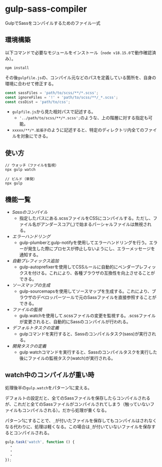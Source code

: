 # gulp-sass-compiler

GulpでSassをコンパイルするためのファイル一式

## 環境構築

以下コマンドで必要なモジュールをインストール（`node v18.15.0`で動作確認済み）。

```
npm install
```

その後`gulpfile.js`の、コンパイル元などのパスを定義している箇所を、自身の環境に合わせて修正する。

```javascript
const sassFiles = 'path/to/scss/**/*.scss';
const ignoreFiles = '!' + 'path/to/scss/**/_*.scss';
const cssDist = 'path/to/css';
```

- `gulpfile.js`から見た相対パスで記述する。
  - `'../path/to/scss/**/*.scss';`のような、上の階層に対する指定も可能。
- `xxxxx/**/*.拡張子`のように記述すると、特定のディレクトリ内全てのファイルを対象にできる。

## 使い方

```
// ウォッチ（ファイルを監視）
npx gulp watch
```

```
// ビルド（単発）
npx gulp
```

## 機能一覧

- *Sassのコンパイル*
  - 指定したパスにある.scssファイルをCSSにコンパイルする。ただし、ファイル名がアンダースコア(_)で始まるパーシャルファイルは無視される。
- *エラーハンドリング*
  - gulp-plumberとgulp-notifyを使用してエラーハンドリングを行う。エラーが発生した際にプロセスが停止しないようにし、エラーメッセージを通知する。
- *自動プレフィックス追加*
  - gulp-autoprefixerを使用してCSSルールに自動的にベンダープレフィックスを付ける。これにより、各種ブラウザの互換性を向上させることができる。
- *ソースマップの生成*
  - gulp-sourcemapsを使用してソースマップを生成する。これにより、ブラウザのデベロッパーツールで元のSassファイルを直接参照することができる。
- *ファイルの監視*
  - gulp.watchを使用して.scssファイルの変更を監視する。.scssファイルが変更されると、自動的にSassのコンパイルが行われる。
- *デフォルトタスクの定義*
  - gulpコマンドを実行すると、Sassのコンパイルタスク(sass)が実行される。
- *開発タスクの定義*
  - gulp watchコマンドを実行すると、Sassのコンパイルタスクを実行した後にファイルの監視タスク(watch)が実行される。

## watch中のコンパイルが重い時

処理後半の`gulp.watch`をパターン1に変える。

デフォルトの設定だと、全てのSassファイルを保存したらコンパイルされるが、これだと全てのSassファイルがコンパイルされてしまう（触っていないファイルもコンパイルされる）。だから処理が重くなる。

パターン1にすることで、`_`が付いたファイルを保存してもコンパイルはされなくなる代わりに、処理は軽くなる。この場合は`_`が付いていないファイルを保存するとコンパイルされる。

```javascript
gulp.task('watch', function () {
  ・
  ・
  ・
});
```
